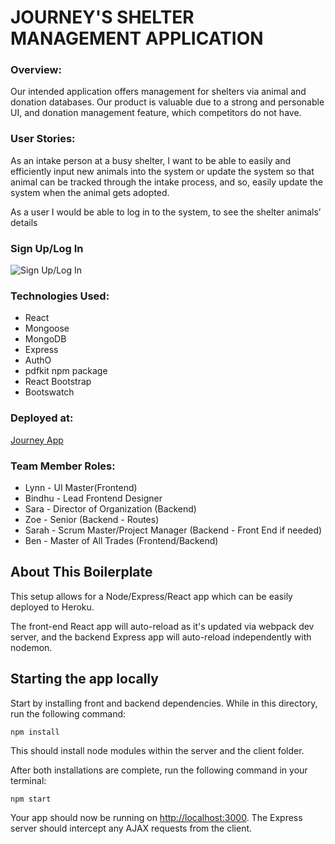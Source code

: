 # JOURNEY'S SHELTER MANAGEMENT APPLICATION

### Overview:

Our intended application offers management for shelters via animal and donation
databases. Our product is valuable due to a strong and personable UI, and
donation management feature, which competitors do not have.

### User Stories:

As an intake person at a busy shelter, I want to be able to easily and efficiently input new animals into the system or update the system so that animal can be tracked through the intake process, and so, easily update the system when the animal gets adopted.

As a user I would be able to log in to the system, to see the shelter animals’ details


### Sign Up/Log In



![Sign Up/Log In](client/public/src/images/Sign_Login.png)




### Technologies Used:
<ul>
<li>React</li>
<li>Mongoose</li>
<li>MongoDB</li>
<li>Express</li>
<li>AuthO</li>
<li>pdfkit npm package</li>
<li>React Bootstrap</li>
<li>Bootswatch</li>
</ul>

### Deployed at: 
[Journey App](https://journey-shelter-manager.herokuapp.com/)

### Team Member Roles:
<ul>
<li>Lynn - UI Master(Frontend)</li>
<li>Bindhu - Lead Frontend Designer</li>
<li>Sara - Director of Organization (Backend)</li>
<li>Zoe - Senior (Backend - Routes)</li>
<li>Sarah - Scrum Master/Project Manager (Backend - Front End if needed)</li>
<li>Ben - Master of All Trades (Frontend/Backend)</li>
</ul>

## About This Boilerplate

This setup allows for a Node/Express/React app which can be easily deployed to Heroku.

The front-end React app will auto-reload as it's updated via webpack dev server, and the backend Express app will auto-reload independently with nodemon.

## Starting the app locally

Start by installing front and backend dependencies. While in this directory, run the following command:

```
npm install
```

This should install node modules within the server and the client folder.

After both installations are complete, run the following command in your terminal:

```
npm start
```

Your app should now be running on <http://localhost:3000>. The Express server should intercept any AJAX requests from the client.
